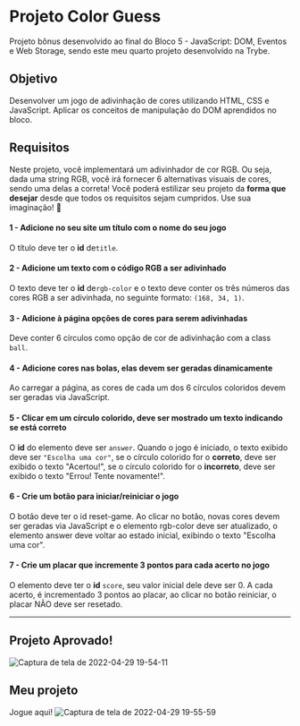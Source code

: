 # Projeto Color Guess

Projeto bônus desenvolvido ao final do Bloco 5 - JavaScript: DOM, Eventos e Web Storage, sendo este meu quarto projeto desenvolvido na Trybe.

## Objetivo

Desenvolver um jogo de adivinhação de cores utilizando HTML, CSS e JavaScript. Aplicar os conceitos de manipulação do DOM aprendidos no bloco.

## Requisitos 

Neste projeto, você implementará um adivinhador de cor RGB. Ou seja, dada uma string RGB, você irá fornecer 6 alternativas visuais de cores, sendo uma delas a correta! Você poderá estilizar seu projeto da **forma que desejar** desde que todos os requisitos sejam cumpridos. Use sua imaginação! 🧠


#### 1 - Adicione no seu site um título com o nome do seu jogo

O título deve ter o **id** de`title`.

#### 2 - Adicione um texto com o código RGB a ser adivinhado

O texto deve ter o **id** de`rgb-color` e o texto deve conter os três números das cores RGB a ser adivinhada, no seguinte formato: `(168, 34, 1)`.

#### 3 - Adicione à página opções de cores para serem adivinhadas

Deve conter 6 círculos como opção de cor de adivinhação com a class `ball`.

#### 4 - Adicione cores nas bolas, elas devem ser geradas dinamicamente

Ao carregar a página, as cores de cada um dos 6 círculos coloridos devem ser geradas via JavaScript.

#### 5 - Clicar em um círculo colorido, deve ser mostrado um texto indicando se está correto

O **id** do elemento deve ser `answer`. Quando o jogo é iniciado, o texto exibido deve ser `"Escolha uma cor"`, se o círculo colorido for o **correto**, deve ser exibido o texto "Acertou!", se o círculo colorido for o **incorreto**, deve ser exibido o texto "Errou! Tente novamente!".

#### 6 - Crie um botão para iniciar/reiniciar o jogo

O botão deve ter o id reset-game. Ao clicar no botão, novas cores devem ser geradas via JavaScript e o elemento rgb-color deve ser atualizado, o elemento answer deve voltar ao estado inicial, exibindo o texto "Escolha uma cor".

#### 7 - Crie um placar que incremente 3 pontos para cada acerto no jogo

O elemento deve ter o **id** `score`, seu valor inicial dele deve ser 0. A cada acerto, é incrementado 3 pontos ao placar, ao clicar no botão reiniciar, o placar NÃO deve ser resetado.

---

## Projeto Aprovado!
![Captura de tela de 2022-04-29 19-54-11](https://user-images.githubusercontent.com/98956659/166008499-48824f20-28e4-4c5a-bb86-db2ea3586154.png)

## Meu projeto
Jogue aqui!
![Captura de tela de 2022-04-29 19-55-59](https://user-images.githubusercontent.com/98956659/166008726-aa58aaf3-5841-4a84-963f-b26f925158f1.png)
